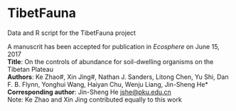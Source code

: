 # TibetFauna

Data and R script for the TibetFauna project

A manuscrit has been accepted for publication in *Ecosphere* on June 15, 2017  
**Title**: On the controls of abundance for soil-dwelling organisms on the Tibetan Plateau  
**Authors**: Ke Zhao#, Xin Jing#, Nathan J. Sanders, Litong Chen, Yu Shi, Dan F. B. Flynn, Yonghui Wang, Haiyan Chu, Wenju Liang, Jin-Sheng He*  
**Corresponding author**: Jin-Sheng He <jshe@pku.edu.cn>  
Note: Ke Zhao and Xin Jing contributed equally to this work
